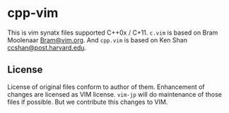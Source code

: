# cpp-vim

This is vim synatx files supported C++0x / C+11.
`c.vim` is based on Bram Moolenaar <Bram@vim.org>. And `cpp.vim` is based on Ken Shan <ccshan@post.harvard.edu>.

## License

License of original files conform to author of them. Enhancement of changes
are licensed as VIM license. `vim-jp` will do maintenance of those files if
possible. But we contribute this changes to VIM.
